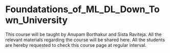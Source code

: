 # Foundatations_of_ML_DL_Down_Town_University
This course will be taught by Anupam Borthakur and Sista Raviteja. All the relevant materials regarding the course will be shared here. All the students are hereby requested to check this course page at regular interval.
